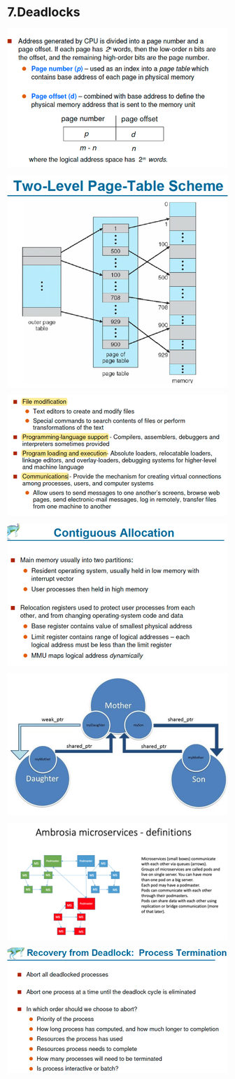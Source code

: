 # 7.Deadlocks

![](../.gitbook/assets/image%20%28144%29.png)

![](../.gitbook/assets/image%20%28142%29.png)

![](../.gitbook/assets/image%20%28154%29.png)

![](../.gitbook/assets/image%20%2841%29.png)

![](../.gitbook/assets/image%20%28135%29.png)

![](../.gitbook/assets/image%20%28170%29.png)

![](../.gitbook/assets/image%20%281%29.png)

